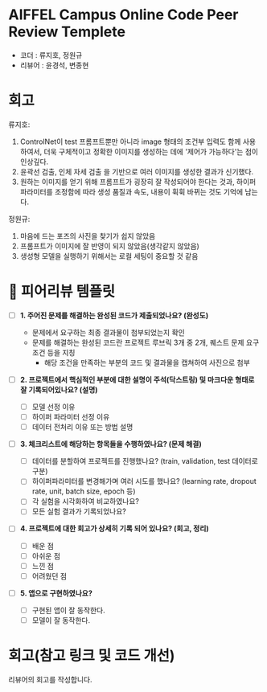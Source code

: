 # AIFFEL Campus Online Code Peer Review Templete
- 코더 : 류지호, 정원규
- 리뷰어 : 윤경석, 변종현

# 회고
류지호:
1. ControlNet이 test 프롬프트뿐만 아니라 image 형태의 조건부 입력도 함께 사용하여서, 더욱 구체적이고 정확한 이미지를 생성하는 데에 '제어가 가능하다'는 점이 인상깊다.
2. 윤곽선 검출, 인체 자세 검출 을 기반으로 여러 이미지를 생성한 결과가 신기했다.
3. 원하는 이미지를 얻기 위해 프롬프트가 굉장히 잘 작성되어야 한다는 것과, 하이퍼파라미터를 조정함에 따라 생성 품질과 속도, 내용이 휙휙 바뀌는 것도 기억에 남는다.

정원규:
1. 마음에 드는 포즈의 사진을 찾기가 쉽지 않았음
2. 프롬프트가 이미지에 잘 반영이 되지 않았음(생각같지 않았음)
3. 생성형 모델을 실행하기 위해서는 로컬 세팅이 중요할 것 같음

# 🤔 피어리뷰 템플릿

- [ ]  **1. 주어진 문제를 해결하는 완성된 코드가 제출되었나요? (완성도)**
    - 문제에서 요구하는 최종 결과물이 첨부되었는지 확인
    - 문제를 해결하는 완성된 코드란 프로젝트 루브릭 3개 중 2개, 
    퀘스트 문제 요구조건 등을 지칭
        - 해당 조건을 만족하는 부분의 코드 및 결과물을 캡쳐하여 사진으로 첨부

- [ ]  **2. 프로젝트에서 핵심적인 부분에 대한 설명이 주석(닥스트링) 및 마크다운 형태로 잘 기록되어있나요? (설명)**
    - [ ]  모델 선정 이유
    - [ ]  하이퍼 파라미터 선정 이유
    - [ ]  데이터 전처리 이유 또는 방법 설명

- [ ]  **3. 체크리스트에 해당하는 항목들을 수행하였나요? (문제 해결)**
    - [ ]  데이터를 분할하여 프로젝트를 진행했나요? (train, validation, test 데이터로 구분)
    - [ ]  하이퍼파라미터를 변경해가며 여러 시도를 했나요? (learning rate, dropout rate, unit, batch size, epoch 등)
    - [ ]  각 실험을 시각화하여 비교하였나요?
    - [ ]  모든 실험 결과가 기록되었나요?

- [ ]  **4. 프로젝트에 대한 회고가 상세히 기록 되어 있나요? (회고, 정리)**
    - [ ]  배운 점
    - [ ]  아쉬운 점
    - [ ]  느낀 점
    - [ ]  어려웠던 점

- [ ]  **5.  앱으로 구현하였나요?**
    - [ ]  구현된 앱이 잘 동작한다.
    - [ ]  모델이 잘 동작한다.

# 회고(참고 링크 및 코드 개선)

리뷰어의 회고를 작성합니다.

